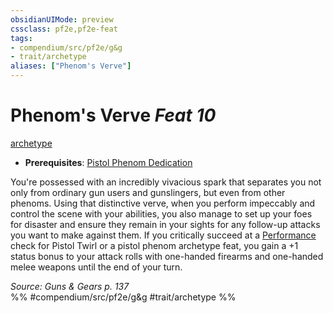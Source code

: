 ```yaml
---
obsidianUIMode: preview
cssclass: pf2e,pf2e-feat
tags:
- compendium/src/pf2e/g&g
- trait/archetype
aliases: ["Phenom's Verve"]
---
```

# Phenom's Verve  *Feat 10*  
[archetype](/rules/traits/archetype.md)  

- **Prerequisites**: [Pistol Phenom Dedication](/compendium/feats/pistol-phenom-dedication-g-g.md)

You're possessed with an incredibly vivacious spark that separates you not only from ordinary gun users and gunslingers, but even from other phenoms. Using that distinctive verve, when you perform impeccably and control the scene with your abilities, you also manage to set up your foes for disaster and ensure they remain in your sights for any follow-up attacks you want to make against them. If you critically succeed at a [Performance](/compendium/skills.md#Performance) check for Pistol Twirl or a pistol phenom archetype feat, you gain a +1 status bonus to your attack rolls with one-handed firearms and one-handed melee weapons until the end of your turn.

*Source: Guns & Gears p. 137*  
%% #compendium/src/pf2e/g&g #trait/archetype %%